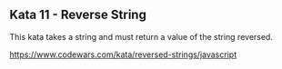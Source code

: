 ## Kata 11 - Reverse String

This kata takes a string and must return a value of the string reversed. 

https://www.codewars.com/kata/reversed-strings/javascript